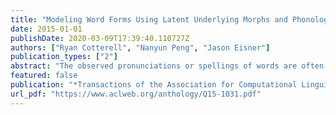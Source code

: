 ```yaml
---
title: "Modeling Word Forms Using Latent Underlying Morphs and Phonology"
date: 2015-01-01
publishDate: 2020-03-09T17:39:40.110727Z
authors: ["Ryan Cotterell", "Nanyun Peng", "Jason Eisner"]
publication_types: ["2"]
abstract: "The observed pronunciations or spellings of words are often explained as arising from the ''underlying forms'' of their morphemes. These forms are latent strings that linguists try to reconstruct by hand. We propose to reconstruct them automatically at scale, enabling generalization to new words. Given some surface word types of a concatenative language along with the abstract morpheme sequences that they express, we show how to recover consistent underlying forms for these morphemes, together with the (stochastic) phonology that maps each concatenation of underlying forms to a surface form. Our technique involves loopy belief propagation in a natural directed graphical model whose variables are unknown strings and whose conditional distributions are encoded as finite-state machines with trainable weights. We define training and evaluation paradigms for the task of surface word prediction, and report results on subsets of 7 languages."
featured: false
publication: "*Transactions of the Association for Computational Linguistics*"
url_pdf: "https://www.aclweb.org/anthology/Q15-1031.pdf"
---
```



